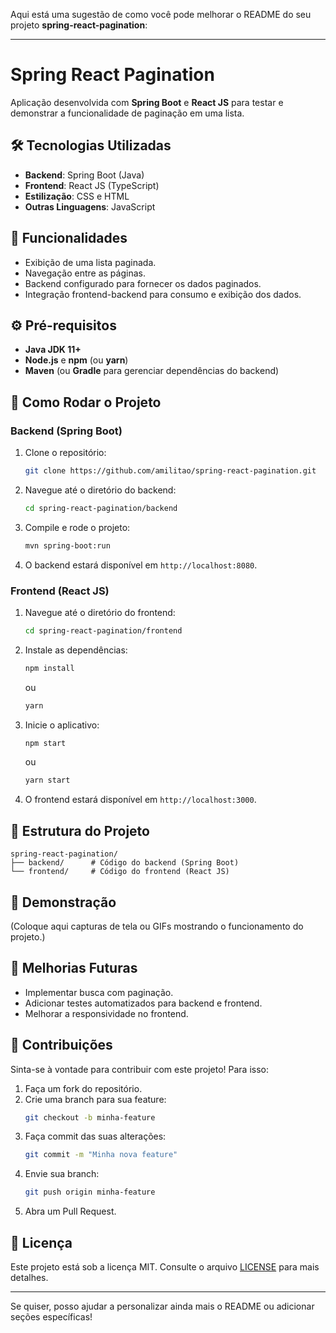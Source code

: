 Aqui está uma sugestão de como você pode melhorar o README do seu projeto **spring-react-pagination**:

---

# Spring React Pagination

Aplicação desenvolvida com **Spring Boot** e **React JS** para testar e demonstrar a funcionalidade de paginação em uma lista.

## 🛠 Tecnologias Utilizadas

- **Backend**: Spring Boot (Java)
- **Frontend**: React JS (TypeScript)
- **Estilização**: CSS e HTML
- **Outras Linguagens**: JavaScript

## 🎯 Funcionalidades

- Exibição de uma lista paginada.
- Navegação entre as páginas.
- Backend configurado para fornecer os dados paginados.
- Integração frontend-backend para consumo e exibição dos dados.

## ⚙️ Pré-requisitos

- **Java JDK 11+**
- **Node.js** e **npm** (ou **yarn**)
- **Maven** (ou **Gradle** para gerenciar dependências do backend)

## 🚀 Como Rodar o Projeto

### Backend (Spring Boot)
1. Clone o repositório:
   ```bash
   git clone https://github.com/amilitao/spring-react-pagination.git
   ```
2. Navegue até o diretório do backend:
   ```bash
   cd spring-react-pagination/backend
   ```
3. Compile e rode o projeto:
   ```bash
   mvn spring-boot:run
   ```
4. O backend estará disponível em `http://localhost:8080`.

### Frontend (React JS)
1. Navegue até o diretório do frontend:
   ```bash
   cd spring-react-pagination/frontend
   ```
2. Instale as dependências:
   ```bash
   npm install
   ```
   ou
   ```bash
   yarn
   ```
3. Inicie o aplicativo:
   ```bash
   npm start
   ```
   ou
   ```bash
   yarn start
   ```
4. O frontend estará disponível em `http://localhost:3000`.

## 📂 Estrutura do Projeto

```plaintext
spring-react-pagination/
├── backend/      # Código do backend (Spring Boot)
└── frontend/     # Código do frontend (React JS)
```

## 📸 Demonstração

(Coloque aqui capturas de tela ou GIFs mostrando o funcionamento do projeto.)

## 📝 Melhorias Futuras

- Implementar busca com paginação.
- Adicionar testes automatizados para backend e frontend.
- Melhorar a responsividade no frontend.

## 🤝 Contribuições

Sinta-se à vontade para contribuir com este projeto! Para isso:
1. Faça um fork do repositório.
2. Crie uma branch para sua feature:
   ```bash
   git checkout -b minha-feature
   ```
3. Faça commit das suas alterações:
   ```bash
   git commit -m "Minha nova feature"
   ```
4. Envie sua branch:
   ```bash
   git push origin minha-feature
   ```
5. Abra um Pull Request.

## 📄 Licença

Este projeto está sob a licença MIT. Consulte o arquivo [LICENSE](./LICENSE) para mais detalhes.

---

Se quiser, posso ajudar a personalizar ainda mais o README ou adicionar seções específicas!
